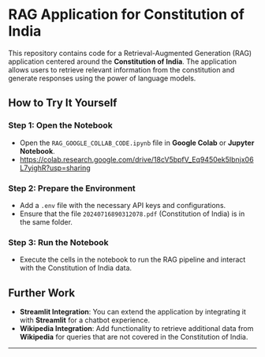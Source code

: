 # RAG Application for Constitution of India

This repository contains code for a Retrieval-Augmented Generation (RAG) application centered around the **Constitution of India**. The application allows users to retrieve relevant information from the constitution and generate responses using the power of language models.

## How to Try It Yourself

### Step 1: Open the Notebook
- Open the `RAG_GOOGLE_COLLAB_CODE.ipynb` file in **Google Colab** or **Jupyter Notebook**.
- https://colab.research.google.com/drive/18cV5bpfV_Eq9450ek5Ibnjx06L7yighR?usp=sharing

### Step 2: Prepare the Environment
- Add a `.env` file with the necessary API keys and configurations.
- Ensure that the file `20240716890312078.pdf` (Constitution of India) is in the same folder.

### Step 3: Run the Notebook
- Execute the cells in the notebook to run the RAG pipeline and interact with the Constitution of India data.

## Further Work

- **Streamlit Integration**: You can extend the application by integrating it with **Streamlit** for a chatbot experience.
- **Wikipedia Integration**: Add functionality to retrieve additional data from **Wikipedia** for queries that are not covered in the Constitution of India.

---
